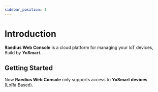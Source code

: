 ```yaml
---
sidebar_position: 1
---
```


# Introduction

**Raedius Web Console** is a cloud platform for managing your IoT devices, Build by **YoSmart**.

## Getting Started

Now **Raedius Web Console** only supports access to **YoSmart devices** (LoRa Based).